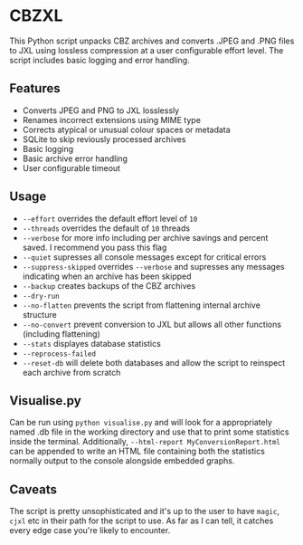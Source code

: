 # CBZXL

This Python script unpacks CBZ archives and converts .JPEG and .PNG files to JXL using lossless compression at a user configurable effort level. The script includes basic logging and error handling. 

## Features

- Converts JPEG and PNG to JXL losslessly
- Renames incorrect extensions using MIME type
- Corrects atypical or unusual colour spaces or metadata
- SQLite to skip reviously processed archives
- Basic logging
- Basic archive error handling
- User configurable timeout

## Usage

- `--effort` overrides the default effort level of `10`
- `--threads` overrides the default of `10` threads
- `--verbose` for more info including per archive savings and percent saved. I recommend you pass this flag
- `--quiet` supresses all console messages except for critical errors
- `--suppress-skipped` overrides `--verbose` and supresses any messages indicating when an archive has been skipped
- `--backup` creates backups of the CBZ archives
- `--dry-run`
- `--no-flatten` prevents the script from flattening internal archive structure
- `--no-convert` prevent conversion to JXL but allows all other functions (including flattening)
- `--stats` displayes database statistics
- `--reprocess-failed`
- `--reset-db` will delete both databases and allow the script to reinspect each archive from scratch

## Visualise.py

Can be run using `python visualise.py` and will look for a appropriately named .db file in the working directory and use that to print some statistics inside the terminal. Additionally, `--html-report MyConversionReport.html` can be appended to write an HTML file containing both the statistics normally output to the console alongside embedded graphs. 

## Caveats

The script is pretty unsophisticated and it's up to the user to have `magic`, `cjxl` etc in their path for the script to use. As far as I can tell, it catches every edge case you're likely to encounter. 

